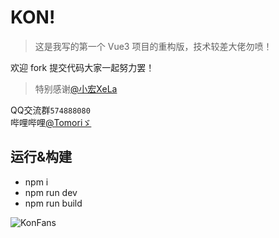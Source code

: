 # KON!

> 这是我写的第一个 Vue3 项目的重构版，技术较差大佬勿喷！

欢迎 fork 提交代码大家一起努力罢！
> 特别感谢[@小宏XeLa](https://github.com/xiaohong2022)

QQ交流群`574888080`  
哔哩哔哩[@Tomoriゞ](https://space.bilibili.com/435502585)

## 运行&构建

- npm i
- npm run dev
- npm run build

![KonFans](https://starchart.cc/ShuShuicu/KonFans.svg?variant=adaptive)